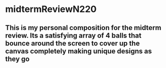 # midtermReviewN220

## This is my personal composition for the midterm review. Its a satisfying array of 4 balls that bounce around the screen to cover up the canvas completely making unique designs as they go
